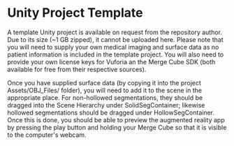 # Unity Project Template

A template Unity project is available on request from the repository author.  Due to its size (~1 GB zipped), it cannot be uploaded here.  Please note that you will need to supply your own medical imaging and surface data as no patient information is included in the template project. You will also need to provide your own license keys for Vuforia an the Merge Cube SDK (both available for free from their respective sources). 

Once you have supplied surface data (by copying it into the project Assets/OBJ_Files/ folder), you will need to add it to the scene in the appropriate place.  For non-hollowed segmentations, they should be dragged into the Scene Hierarchy under SolidSegContainer;  likewise hollowed segmentations should be dragged under HollowSegContainer.  Once this is done, you should be able to preview the augmented reality app by pressing the play button and holding your Merge Cube so that it is visible to the computer's webcam.  
